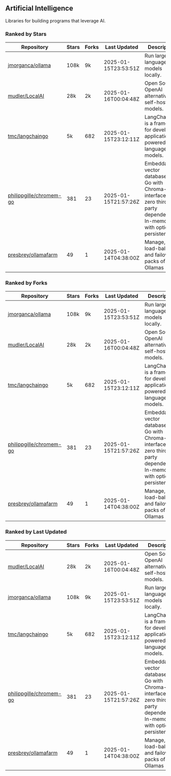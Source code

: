 ## Artificial Intelligence

Libraries for building programs that leverage AI.

### Ranked by Stars

| Repository | Stars | Forks | Last Updated | Description | 
|------------|-------|-------|--------------|-------------|
| [jmorganca/ollama](https://github.com/jmorganca/ollama) | 108k | 9k | 2025-01-15T23:53:51Z |  Run large language models locally. |
| [mudler/LocalAI](https://github.com/mudler/LocalAI) | 28k | 2k | 2025-01-16T00:04:48Z |  Open Source OpenAI alternative, self-host AI models. |
| [tmc/langchaingo](https://github.com/tmc/langchaingo) | 5k | 682 | 2025-01-15T23:12:11Z |  LangChainGo is a framework for developing applications powered by language models. |
| [philippgille/chromem-go](https://github.com/philippgille/chromem-go) | 381 | 23 | 2025-01-15T21:57:26Z |  Embeddable vector database for Go with Chroma-like interface and zero third-party dependencies. In-memory with optional persistence. |
| [presbrey/ollamafarm](https://github.com/presbrey/ollamafarm) | 49 | 1 | 2025-01-14T04:38:00Z |  Manage, load-balance, and failover packs of Ollamas |

### Ranked by Forks

| Repository | Stars | Forks | Last Updated | Description | 
|------------|-------|-------|--------------|-------------|
| [jmorganca/ollama](https://github.com/jmorganca/ollama) | 108k | 9k | 2025-01-15T23:53:51Z |  Run large language models locally. |
| [mudler/LocalAI](https://github.com/mudler/LocalAI) | 28k | 2k | 2025-01-16T00:04:48Z |  Open Source OpenAI alternative, self-host AI models. |
| [tmc/langchaingo](https://github.com/tmc/langchaingo) | 5k | 682 | 2025-01-15T23:12:11Z |  LangChainGo is a framework for developing applications powered by language models. |
| [philippgille/chromem-go](https://github.com/philippgille/chromem-go) | 381 | 23 | 2025-01-15T21:57:26Z |  Embeddable vector database for Go with Chroma-like interface and zero third-party dependencies. In-memory with optional persistence. |
| [presbrey/ollamafarm](https://github.com/presbrey/ollamafarm) | 49 | 1 | 2025-01-14T04:38:00Z |  Manage, load-balance, and failover packs of Ollamas |

### Ranked by Last Updated

| Repository | Stars | Forks | Last Updated | Description | 
|------------|-------|-------|--------------|-------------|
| [mudler/LocalAI](https://github.com/mudler/LocalAI) | 28k | 2k | 2025-01-16T00:04:48Z |  Open Source OpenAI alternative, self-host AI models. |
| [jmorganca/ollama](https://github.com/jmorganca/ollama) | 108k | 9k | 2025-01-15T23:53:51Z |  Run large language models locally. |
| [tmc/langchaingo](https://github.com/tmc/langchaingo) | 5k | 682 | 2025-01-15T23:12:11Z |  LangChainGo is a framework for developing applications powered by language models. |
| [philippgille/chromem-go](https://github.com/philippgille/chromem-go) | 381 | 23 | 2025-01-15T21:57:26Z |  Embeddable vector database for Go with Chroma-like interface and zero third-party dependencies. In-memory with optional persistence. |
| [presbrey/ollamafarm](https://github.com/presbrey/ollamafarm) | 49 | 1 | 2025-01-14T04:38:00Z |  Manage, load-balance, and failover packs of Ollamas |

